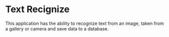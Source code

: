 # Text Recignize
This application has the ability to recognize text from an image, taken from a gallery or camera and save data to a database.
